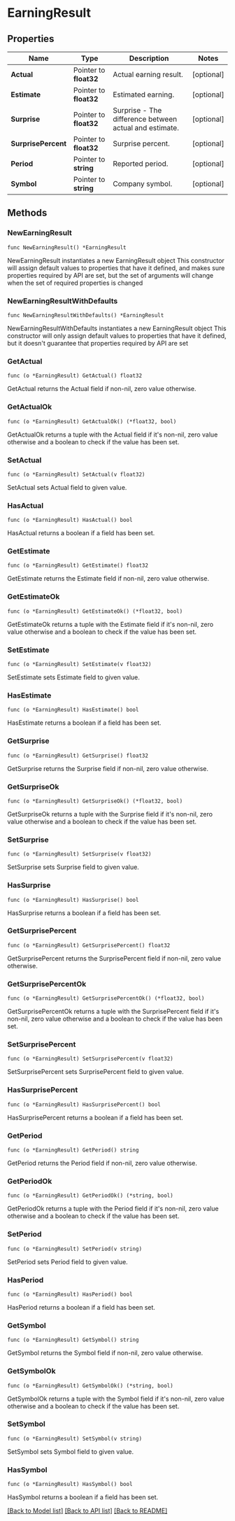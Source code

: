 # EarningResult

## Properties

Name | Type | Description | Notes
------------ | ------------- | ------------- | -------------
**Actual** | Pointer to **float32** | Actual earning result. | [optional] 
**Estimate** | Pointer to **float32** | Estimated earning. | [optional] 
**Surprise** | Pointer to **float32** | Surprise - The difference between actual and estimate. | [optional] 
**SurprisePercent** | Pointer to **float32** | Surprise percent. | [optional] 
**Period** | Pointer to **string** | Reported period. | [optional] 
**Symbol** | Pointer to **string** | Company symbol. | [optional] 

## Methods

### NewEarningResult

`func NewEarningResult() *EarningResult`

NewEarningResult instantiates a new EarningResult object
This constructor will assign default values to properties that have it defined,
and makes sure properties required by API are set, but the set of arguments
will change when the set of required properties is changed

### NewEarningResultWithDefaults

`func NewEarningResultWithDefaults() *EarningResult`

NewEarningResultWithDefaults instantiates a new EarningResult object
This constructor will only assign default values to properties that have it defined,
but it doesn't guarantee that properties required by API are set

### GetActual

`func (o *EarningResult) GetActual() float32`

GetActual returns the Actual field if non-nil, zero value otherwise.

### GetActualOk

`func (o *EarningResult) GetActualOk() (*float32, bool)`

GetActualOk returns a tuple with the Actual field if it's non-nil, zero value otherwise
and a boolean to check if the value has been set.

### SetActual

`func (o *EarningResult) SetActual(v float32)`

SetActual sets Actual field to given value.

### HasActual

`func (o *EarningResult) HasActual() bool`

HasActual returns a boolean if a field has been set.

### GetEstimate

`func (o *EarningResult) GetEstimate() float32`

GetEstimate returns the Estimate field if non-nil, zero value otherwise.

### GetEstimateOk

`func (o *EarningResult) GetEstimateOk() (*float32, bool)`

GetEstimateOk returns a tuple with the Estimate field if it's non-nil, zero value otherwise
and a boolean to check if the value has been set.

### SetEstimate

`func (o *EarningResult) SetEstimate(v float32)`

SetEstimate sets Estimate field to given value.

### HasEstimate

`func (o *EarningResult) HasEstimate() bool`

HasEstimate returns a boolean if a field has been set.

### GetSurprise

`func (o *EarningResult) GetSurprise() float32`

GetSurprise returns the Surprise field if non-nil, zero value otherwise.

### GetSurpriseOk

`func (o *EarningResult) GetSurpriseOk() (*float32, bool)`

GetSurpriseOk returns a tuple with the Surprise field if it's non-nil, zero value otherwise
and a boolean to check if the value has been set.

### SetSurprise

`func (o *EarningResult) SetSurprise(v float32)`

SetSurprise sets Surprise field to given value.

### HasSurprise

`func (o *EarningResult) HasSurprise() bool`

HasSurprise returns a boolean if a field has been set.

### GetSurprisePercent

`func (o *EarningResult) GetSurprisePercent() float32`

GetSurprisePercent returns the SurprisePercent field if non-nil, zero value otherwise.

### GetSurprisePercentOk

`func (o *EarningResult) GetSurprisePercentOk() (*float32, bool)`

GetSurprisePercentOk returns a tuple with the SurprisePercent field if it's non-nil, zero value otherwise
and a boolean to check if the value has been set.

### SetSurprisePercent

`func (o *EarningResult) SetSurprisePercent(v float32)`

SetSurprisePercent sets SurprisePercent field to given value.

### HasSurprisePercent

`func (o *EarningResult) HasSurprisePercent() bool`

HasSurprisePercent returns a boolean if a field has been set.

### GetPeriod

`func (o *EarningResult) GetPeriod() string`

GetPeriod returns the Period field if non-nil, zero value otherwise.

### GetPeriodOk

`func (o *EarningResult) GetPeriodOk() (*string, bool)`

GetPeriodOk returns a tuple with the Period field if it's non-nil, zero value otherwise
and a boolean to check if the value has been set.

### SetPeriod

`func (o *EarningResult) SetPeriod(v string)`

SetPeriod sets Period field to given value.

### HasPeriod

`func (o *EarningResult) HasPeriod() bool`

HasPeriod returns a boolean if a field has been set.

### GetSymbol

`func (o *EarningResult) GetSymbol() string`

GetSymbol returns the Symbol field if non-nil, zero value otherwise.

### GetSymbolOk

`func (o *EarningResult) GetSymbolOk() (*string, bool)`

GetSymbolOk returns a tuple with the Symbol field if it's non-nil, zero value otherwise
and a boolean to check if the value has been set.

### SetSymbol

`func (o *EarningResult) SetSymbol(v string)`

SetSymbol sets Symbol field to given value.

### HasSymbol

`func (o *EarningResult) HasSymbol() bool`

HasSymbol returns a boolean if a field has been set.


[[Back to Model list]](../README.md#documentation-for-models) [[Back to API list]](../README.md#documentation-for-api-endpoints) [[Back to README]](../README.md)


